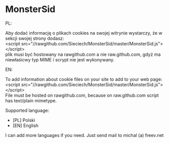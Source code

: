 MonsterSid
==========
PL:
<div>
  Aby dodać informację o plikach cookies na swojej witrynie wystarczy, że w sekcji <head> swojej strony dodasz:<br>
  &lt;script src="//rawgithub.com/Sieciech/MonsterSid/master/MonsterSid.js">&lt;/script>
</div>
plik musi być hostowany na rawgithub.com a nie raw.github.com, gdyż ma niewłaśicwy typ MIME i scrypt nie jest wykonywany.

EN:
<div>
  To add information about cookie files on your site to add to your web page:<br>
  &lt;script src="//rawgithub.com/Sieciech/MonsterSid/master/MonsterSid.js">&lt;/script>
</div>
File must be hosted on rawgithub.com, because on raw.github.com script has text/plain mimetype.


Supported language:
* [PL] Polski
* [EN] English

I can add more languages if you need. Just send mail to michal (a) freev.net 
